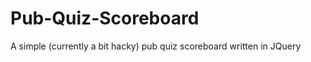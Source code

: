Pub-Quiz-Scoreboard
===================

A simple (currently a bit hacky) pub quiz scoreboard written in JQuery
